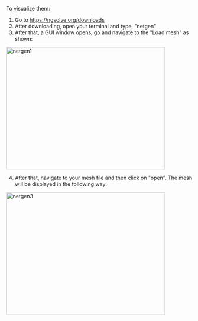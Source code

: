 To visualize them:
1) Go to https://ngsolve.org/downloads
2) After downloading, open your terminal and type, "netgen"
3) After that, a GUI window opens, go and navigate to the "Load mesh" as shown:
<img width="430" height="332" alt="netgen1" src="https://github.com/user-attachments/assets/3502b13f-d9b7-4758-a98c-1168a8cc9459" />

4) After that, navigate to your mesh file and then click on "open". The mesh will be displayed in the following way:
<img width="430" height="332" alt="netgen3" src="https://github.com/user-attachments/assets/532b6222-c241-4d21-977c-15f6b7fd8b87" />

